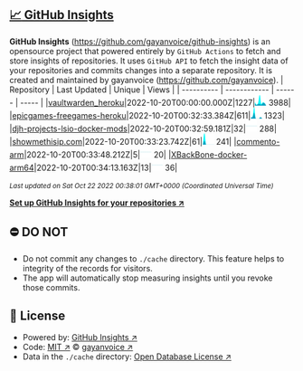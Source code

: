 ## [:chart_with_upwards_trend: GitHub Insights](https://github.com/gayanvoice/github-insights)
**GitHub Insights** (https://github.com/gayanvoice/github-insights) is an opensource project that powered entirely by  `GitHub Actions` to fetch and store insights of repositories.
It uses `GitHub API` to fetch the insight data of your repositories and commits changes into a separate repository. It is created and maintained by gayanvoice (https://github.com/gayanvoice).
| Repository | Last Updated | Unique | Views |
 | ---------- | ------------ | ------ | ----- |
|[vaultwarden_heroku](https://github.com/davidjameshowell/gh-insights-template/tree/master/readme/315185981/week.md)|2022-10-20T00:00:00.000Z|1227|<img alt="Response time graph" src="https://github.com/davidjameshowell/gh-insights-template/raw/master/graph/315185981/small/week.png" height="20"> 3988|
|[epicgames-freegames-heroku](https://github.com/davidjameshowell/gh-insights-template/tree/master/readme/322749314/week.md)|2022-10-20T00:32:33.384Z|611|<img alt="Response time graph" src="https://github.com/davidjameshowell/gh-insights-template/raw/master/graph/322749314/small/week.png" height="20"> 1323|
|[djh-projects-lsio-docker-mods](https://github.com/davidjameshowell/gh-insights-template/tree/master/readme/226278419/week.md)|2022-10-20T00:32:59.181Z|32|<img alt="Response time graph" src="https://github.com/davidjameshowell/gh-insights-template/raw/master/graph/226278419/small/week.png" height="20"> 288|
|[showmethisip.com](https://github.com/davidjameshowell/gh-insights-template/tree/master/readme/325695534/week.md)|2022-10-20T00:33:23.742Z|61|<img alt="Response time graph" src="https://github.com/davidjameshowell/gh-insights-template/raw/master/graph/325695534/small/week.png" height="20"> 241|
|[commento-arm](https://github.com/davidjameshowell/gh-insights-template/tree/master/readme/377026737/week.md)|2022-10-20T00:33:48.212Z|5|<img alt="Response time graph" src="https://github.com/davidjameshowell/gh-insights-template/raw/master/graph/377026737/small/week.png" height="20"> 20|
|[XBackBone-docker-arm64](https://github.com/davidjameshowell/gh-insights-template/tree/master/readme/372081962/week.md)|2022-10-20T00:34:13.163Z|13|<img alt="Response time graph" src="https://github.com/davidjameshowell/gh-insights-template/raw/master/graph/372081962/small/week.png" height="20"> 36|

<small><i>Last updated on Sat Oct 22 2022 00:38:01 GMT+0000 (Coordinated Universal Time)</i></small>

[**Set up GitHub Insights for your repositories ↗️**](https://github.com/gayanvoice/github-insights)
## ⛔ DO NOT
- Do not commit any changes to `./cache` directory. This feature helps to integrity of the records for visitors.
- The app will automatically stop measuring insights until you revoke those commits.
## 📄 License
- Powered by: [GitHub Insights ↗️](https://github.com/gayanvoice/github-insights)
- Code: [MIT ↗️](./LICENSE) © [gayanvoice ↗️](https://github.com/gayanvoice)
- Data in the `./cache` directory: [Open Database License ↗️](https://opendatacommons.org/licenses/odbl/1-0/)